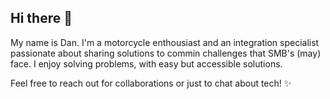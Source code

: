 ## Hi there 👋

My name is Dan. I'm a motorcycle enthousiast and an integration specialist passionate about sharing solutions to commin challenges that SMB's (may) face. I enjoy solving problems, with easy but accessible solutions. 

Feel free to reach out for collaborations or just to chat about tech! ✨
